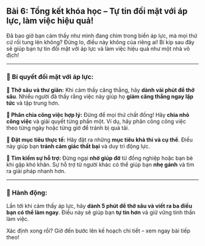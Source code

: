 ## Bài 6: Tổng kết khóa học – Tự tin đối mặt với áp lực, làm việc hiệu quả!

Đã bao giờ bạn cảm thấy như mình đang chìm trong biển áp lực, mà mọi thứ cứ rối tung lên không? Đừng lo, điều này không của riêng ai! Bí kíp sau đây sẽ giúp bạn tự tin đối mặt với áp lực và làm việc hiệu quả như một nhà vô địch!

---

### 📌 Bí quyết đối mặt với áp lực:

**🔹 Thở sâu và thư giãn:**
Khi cảm thấy căng thẳng, hãy **dành vài phút để thở sâu**. Nhiều người đã thấy rằng việc này giúp họ **giảm căng thẳng ngay lập tức** và tập trung hơn.

**🔹 Phân chia công việc hợp lý:**
Đừng để mọi thứ chất đống! Hãy **chia nhỏ công việc** và giải quyết từng phần một. Ví dụ, hãy phân công công việc theo từng ngày hoặc từng giờ để tránh bị quá tải.

**🔹 Đặt mục tiêu thực tế:**
Hãy đặt ra những **mục tiêu khả thi và cụ thể**. Điều này giúp bạn **tránh cảm giác thất bại** và duy trì động lực.

**🔹 Tìm kiếm sự hỗ trợ:**
Đừng ngại **nhờ giúp đỡ** từ đồng nghiệp hoặc bạn bè khi gặp khó khăn. Sự hỗ trợ từ người khác có thể giúp bạn **nhẹ gánh** và tìm ra giải pháp nhanh hơn.

---

### 🚀 Hành động:

Lần tới khi cảm thấy áp lực, hãy **dành 5 phút để thở sâu và viết ra ba điều bạn có thể làm ngay**. Điều này sẽ giúp bạn **tự tin hơn** và giữ vững tinh thần làm việc.

Xác định xong rồi? Giờ đến bước lên kế hoạch chi tiết – xem ngay bài tiếp theo!  
